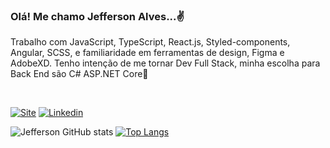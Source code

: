 ### Olá! Me chamo Jefferson Alves...✌️
Trabalho com JavaScript, TypeScript, React.js, Styled-components, Angular, SCSS, e familiaridade em ferramentas de design, Figma e AdobeXD. 
Tenho intenção de me tornar Dev Full Stack, minha escolha para Back End são C# ASP.NET Core🚀

<br/>

[![Site](https://img.shields.io/website-up-down-green-red/http/monip.org.svg)](https://jeffersonalvesaguiar.github.io/Portfolio/)
[![Linkedin](https://img.shields.io/badge/LinkedIn-0077B5?style=for-the-badge&logo=linkedin&logoColor=white)](https://www.linkedin.com/in/jefferson-alves-22a76a208/)


![Jefferson GitHub stats](https://github-readme-stats.vercel.app/api?username=JeffersonAlvesAguiar&show_icons=true&theme=dracula)
[![Top Langs](https://github-readme-stats.vercel.app/api/top-langs/?username=JeffersonAlvesAguiar&langs_count=8)](https://github.com/anuraghazra/github-readme-stats)
